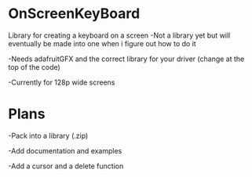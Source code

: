# OnScreenKeyBoard
Library for creating a keyboard on a screen
-Not a library yet but will eventually be made into one when i figure out how to do it

-Needs adafruitGFX and the correct library for your driver (change at the top of the code)

-Currently for 128p wide screens

# Plans
-Pack into a library (.zip)

-Add documentation and examples

-Add a cursor and a delete function

